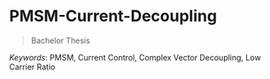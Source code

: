 # PMSM-Current-Decoupling
> Bachelor Thesis 

*Keywords*: PMSM, Current Control, Complex Vector Decoupling, Low Carrier Ratio
